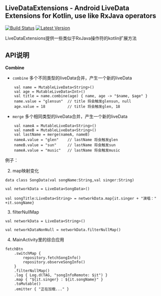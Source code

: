LiveDataExtensions - Android LiveData Extensions for Kotlin, use like RxJava operators
--------------------------------------------------------------------------------------
[![Build Status](https://travis-ci.com/GunNan/LiveDataExtensions.svg?branch=master)](https://travis-ci.com/github/GunNan/LiveDataExtensions) [![Latest Version](https://img.shields.io/github/v/release/GunNan/LiveDataExtensions?include_prereleases)](https://github.com/GunNan/LiveDataExtensions)

LiveDataExtensions提供一些类似于RxJava操作符的kotlin扩展方法

## API说明

**Combine**

 - `combine`  多个不同类型的liveData合并，产生一个新的liveData
```
    val name = MutableLiveData<String>()
    val age = MutableLiveData<Int>()
    val title = name.combine(age) { name, age -> "$name, $age" }
    name.value = "glensun"  // title 将会触发glensun, null
    age.value = 18          // title 将会触发glen, 18
```

 - `merge`  多个相同类型的liveData合并，产生一个新的liveData
```
    val nameA = MutableLiveData<String>()
    val nameB = MutableLiveData<String>()
    val lastName = merge(nameA, nameB)
    nameA.value = "glen"    // lastName 将会触发glen
    nameB.value = "sun"     // lastName 将会触发sun
    nameA.value = "music"   // lastName 将会触发music
```


例子：

2. map映射变化
```
data class SongData(val songName:String,val singer:String)

val networkData = LiveData<SongData>()

val songTitle:LiveData<String> = networkData.map{it.singer + "演唱：" +it.songName}
```

3. filterNullMap
```
val networkData = LiveData<String>()

val networkDataNonNull = networkData.filterNullMap()
```

4. MainActivity里的综合应用
```
fetchBtn
    .switchMap {
        repository.fetchSongInfo()
        repository.observeSongInfo()
    }
    .filterNullMap()
    .log { Log.d(TAG, "songInfoRemote: $it") }
    .map { "${it.singer} : ${it.songName}" }
    .toMutable()
    .emitter { "正在加载..." }
```

